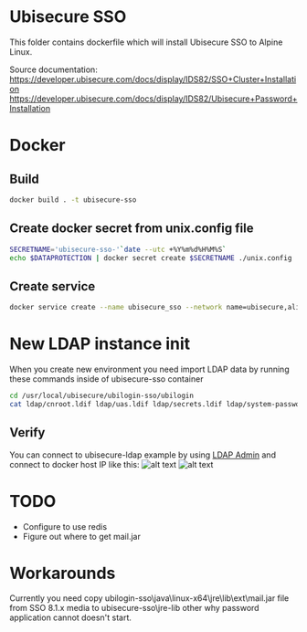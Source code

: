 # Ubisecure SSO
This folder contains dockerfile which will install Ubisecure SSO to Alpine Linux.

Source documentation:
https://developer.ubisecure.com/docs/display/IDS82/SSO+Cluster+Installation
https://developer.ubisecure.com/docs/display/IDS82/Ubisecure+Password+Installation

# Docker
## Build
```bash
docker build . -t ubisecure-sso
``` 

## Create docker secret from unix.config file
```bash
SECRETNAME='ubisecure-sso-'`date --utc +%Y%m%d%H%M%S`
echo $DATAPROTECTION | docker secret create $SECRETNAME ./unix.config
```

## Create service
```bash
docker service create --name ubisecure_sso --network name=ubisecure,alias=sso --secret source=$SECRETNAME,target=/usr/local/ubisecure/ubilogin-sso/ubilogin/unix.config ubisecure-sso
```

# New LDAP instance init
When you create new environment you need import LDAP data by running these commands inside of ubisecure-sso container
```bash
cd /usr/local/ubisecure/ubilogin-sso/ubilogin
cat ldap/cnroot.ldif ldap/uas.ldif ldap/secrets.ldif ldap/system-password.ldif ldap/openldap/groups.ldif | ldap/openldap/import.sh
```

## Verify
You can connect to ubisecure-ldap example by using [LDAP Admin](http://www.ldapadmin.org) and connect to docker host IP like this:
![alt text](https://raw.githubusercontent.com/olljanat/docker-ubisecure/master/screenshots/ubisecure-ldap_connect.png "LDAP connect")
![alt text](https://raw.githubusercontent.com/olljanat/docker-ubisecure/master/screenshots/ubisecure-ldap_list.png "LDAP list")

# TODO
* Configure to use redis
* Figure out where to get mail.jar

# Workarounds
Currently you need copy ubilogin-sso\java\linux-x64\jre\lib\ext\mail.jar file from SSO 8.1.x media to ubisecure-sso\jre-lib other why password application cannot doesn't start.